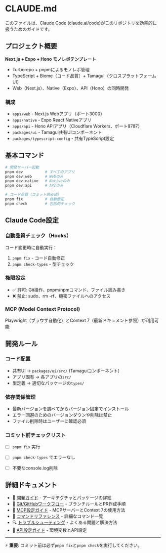 # CLAUDE.md

このファイルは、Claude Code (claude.ai/code)がこのリポジトリを効率的に扱うためのガイドです。

## プロジェクト概要

**Next.js + Expo + Hono モノレポテンプレート**
- Turborepo + pnpmによるモノレポ管理
- TypeScript + Biome（コード品質）+ Tamagui（クロスプラットフォームUI）
- Web（Next.js）、Native（Expo）、API（Hono）の同時開発

### 構成
- `apps/web` - Next.js Webアプリ（ポート3000）
- `apps/native` - Expo React Nativeアプリ  
- `apps/api` - Hono APIアプリ（Cloudflare Workers、ポート8787）
- `packages/ui` - Tamagui共有UIコンポーネント
- `packages/typescript-config` - 共有TypeScript設定

## 基本コマンド

```bash
# 開発サーバー起動
pnpm dev          # すべてのアプリ
pnpm dev:web      # Webのみ
pnpm dev:native   # Nativeのみ  
pnpm dev:api      # APIのみ

# コード品質（コミット前必須）
pnpm fix          # 自動修正
pnpm check        # 包括的チェック
```


## Claude Code設定

### 自動品質チェック（Hooks）
コード変更時に自動実行：
1. `pnpm fix` - コード自動修正
2. `pnpm check-types` - 型チェック

### 権限設定
- ✅ 許可: Git操作、pnpm/npmコマンド、ファイル読み書き
- ❌ 禁止: sudo、rm -rf、機密ファイルへのアクセス

### MCP (Model Context Protocol)
Playwright（ブラウザ自動化）とContext 7（最新ドキュメント参照）が利用可能

## 開発ルール

### コード配置
- 共有UI → `packages/ui/src/` (Tamaguiコンポーネント)
- アプリ固有 → 各アプリの`src/`
- 型定義 → 適切なパッケージの`types/`

### 依存関係管理
- 最新バージョンを調べてからバージョン固定でインストール
- エラー回避のためのバージョンダウンや削除は禁止
- ファイル削除時はユーザーに確認必須

### コミット前チェックリスト
- [ ] `pnpm fix` 実行
- [ ] `pnpm check-types` でエラーなし
- [ ] 不要なconsole.log削除


## 詳細ドキュメント

- 📘 [開発ガイド](./docs/DEVELOPMENT.md) - アーキテクチャとパッケージの詳細
- 📗 [Git/GitHubワークフロー](./docs/GIT_WORKFLOW.md) - ブランチルールとPR作成手順
- 🔧 [MCP設定ガイド](./docs/MCP.md) - MCPサーバーとContext 7の使用方法
- 📙 [コマンドリファレンス](./docs/COMMANDS.md) - 詳細なコマンド一覧
- 🔍 [トラブルシューティング](./docs/TROUBLESHOOTING.md) - よくある問題と解決方法
- 🔑 [API設定ガイド](./docs/API.md) - 環境変数とAPI設定

---

⚡ **重要**: コミット前は必ず`pnpm fix`と`pnpm check`を実行してください。